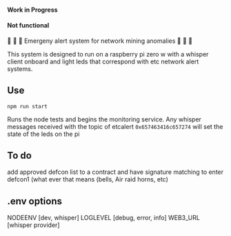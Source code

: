 #### Work in Progress

#### Not functional

🚨 🚨 🚨 Emergeny alert system for network mining anomalies 🚨 🚨 🚨 

This system is designed to run on a raspberry pi zero w with a whisper client onboard and light leds that correspond with etc network alert systems. 

## Use

```
npm run start
```
Runs the node tests and begins the monitoring service. Any whisper messages received with the topic of etcalert `0x657463416c657274` will set the state of the leds on the pi

## To do

add approved defcon list to a contract and have signature matching to enter defcon1 (what ever that means (bells, Air raid horns, etc)



## .env options
NODEENV [dev, whisper]
LOGLEVEL [debug, error, info]
WEB3_URL [whisper provider]
